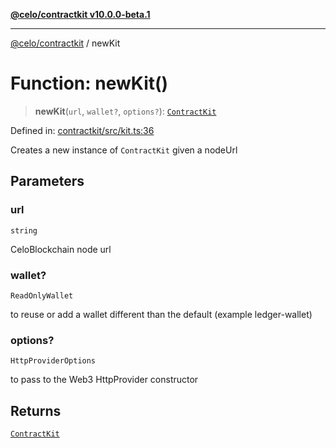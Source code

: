 [**@celo/contractkit v10.0.0-beta.1**](../README.md)

***

[@celo/contractkit](../globals.md) / newKit

# Function: newKit()

> **newKit**(`url`, `wallet?`, `options?`): [`ContractKit`](../classes/ContractKit.md)

Defined in: [contractkit/src/kit.ts:36](https://github.com/celo-org/developer-tooling/blob/master/packages/sdk/contractkit/src/kit.ts#L36)

Creates a new instance of `ContractKit` given a nodeUrl

## Parameters

### url

`string`

CeloBlockchain node url

### wallet?

`ReadOnlyWallet`

to reuse or add a wallet different than the default (example ledger-wallet)

### options?

`HttpProviderOptions`

to pass to the Web3 HttpProvider constructor

## Returns

[`ContractKit`](../classes/ContractKit.md)
